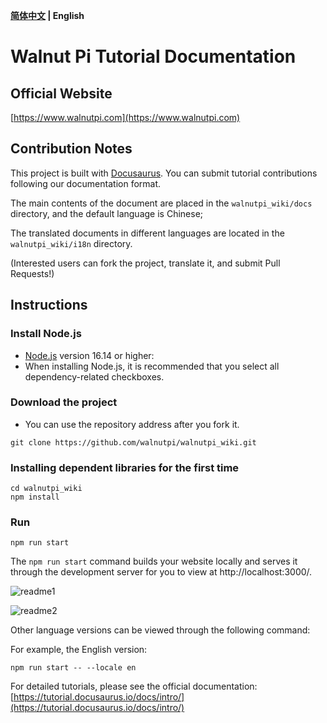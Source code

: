 **[简体中文](./README.md) | English**<br>

# Walnut Pi Tutorial Documentation

## Official Website

[https://www.walnutpi.com](https://www.walnutpi.com)

## Contribution Notes

This project is built with [Docusaurus](https://docusaurus.io/). You can submit tutorial contributions following our documentation format.

The main contents of the document are placed in the `walnutpi_wiki/docs` directory, and the default language is Chinese;

The translated documents in different languages ​​are located in the `walnutpi_wiki/i18n` directory. 

(Interested users can fork the project, translate it, and submit Pull Requests!)

## Instructions

### Install Node.js

* [Node.js](https://nodejs.org/en/download/) version 16.14 or higher:
* When installing Node.js, it is recommended that you select all dependency-related checkboxes.

### Download the project

* You can use the repository address after you fork it.

```
git clone https://github.com/walnutpi/walnutpi_wiki.git
```

### Installing dependent libraries for the first time
```
cd walnutpi_wiki
npm install
```

### Run
```
npm run start
```

The `npm run start` command builds your website locally and serves it through the development server for you to view at http://localhost:3000/.

![readme1](./static/img/readme1.png)

![readme2](./static/img/readme2.png)

Other language versions can be viewed through the following command:

For example, the English version:
```
npm run start -- --locale en
```

For detailed tutorials, please see the official documentation:[https://tutorial.docusaurus.io/docs/intro/](https://tutorial.docusaurus.io/docs/intro/)